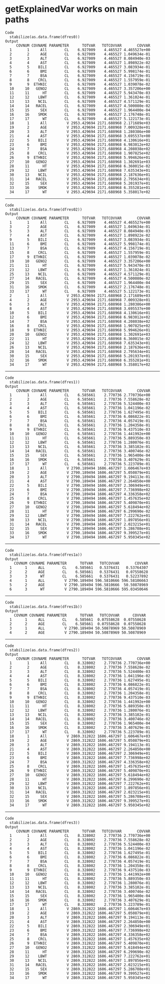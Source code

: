 # getExplainedVar works on main paths

    Code
      stabilize(as.data.frame(dfres0))
    Output
         COVNUM COVNAME PARAMETER      TOTVAR   TOTCOVVAR       COVVAR
      1       1     All        CL    6.927009    4.465527 4.465527e+00
      2       2     AGE        CL    6.927009    4.465527 1.049634e-01
      3       3     ALT        CL    6.927009    4.465527 8.084940e-03
      4       4     AST        CL    6.927009    4.465527 1.898922e-02
      5       5    BILI        CL    6.927009    4.465527 3.083934e-01
      6       6     BMI        CL    6.927009    4.465527 5.998174e-01
      7       7     BSA        CL    6.927009    4.465527 4.156719e-01
      8       8    CRCL        CL    6.927009    4.465527 1.557959e-01
      9       9  ETHNIC        CL    6.927009    4.465527 1.039078e-02
      10     10   GENO2        CL    6.927009    4.465527 3.357206e+00
      11     11      HT        CL    6.927009    4.465527 5.943470e-03
      12     12    LBWT        CL    6.927009    4.465527 1.361024e-01
      13     13    NCIL        CL    6.927009    4.465527 4.571129e-01
      14     14   RACEL        CL    6.927009    4.465527 4.500080e-02
      15     15     SEX        CL    6.927009    4.465527 1.964400e-04
      16     16    SMOK        CL    6.927009    4.465527 2.176748e-01
      17     17      WT        CL    6.927009    4.465527 5.122173e-01
      18      1     All         V 2953.429694 2171.688968 2.171689e+03
      19      2     AGE         V 2953.429694 2171.688968 7.009328e+01
      20      3     ALT         V 2953.429694 2171.688968 1.280386e+00
      21      4     AST         V 2953.429694 2171.688968 3.695537e+00
      22      5    BILI         V 2953.429694 2171.688968 4.130616e+01
      23      6     BMI         V 2953.429694 2171.688968 6.983012e+02
      24      7     BSA         V 2953.429694 2171.688968 4.208038e+02
      25      8    CRCL         V 2953.429694 2171.688968 1.907825e+02
      26      9  ETHNIC         V 2953.429694 2171.688968 5.994626e+01
      27     10   GENO2         V 2953.429694 2171.688968 1.302691e+03
      28     11      HT         V 2953.429694 2171.688968 6.360015e-02
      29     12    LBWT         V 2953.429694 2171.688968 7.635343e+01
      30     13    NCIL         V 2953.429694 2171.688968 2.187636e+01
      31     14   RACEL         V 2953.429694 2171.688968 2.795634e+01
      32     15     SEX         V 2953.429694 2171.688968 5.201937e+01
      33     16    SMOK         V 2953.429694 2171.688968 6.355281e+01
      34     17      WT         V 2953.429694 2171.688968 5.358017e+02

---

    Code
      stabilize(as.data.frame(dfres02))
    Output
         COVNUM COVNAME PARAMETER      TOTVAR   TOTCOVVAR       COVVAR
      1       1     All        CL    6.927009    4.465527 4.465527e+00
      3       2     AGE        CL    6.927009    4.465527 1.049634e-01
      5       3     ALT        CL    6.927009    4.465527 8.084940e-03
      7       4     AST        CL    6.927009    4.465527 1.898922e-02
      9       5    BILI        CL    6.927009    4.465527 3.083934e-01
      11      6     BMI        CL    6.927009    4.465527 5.998174e-01
      13      7     BSA        CL    6.927009    4.465527 4.156719e-01
      15      8    CRCL        CL    6.927009    4.465527 1.557959e-01
      17      9  ETHNIC        CL    6.927009    4.465527 1.039078e-02
      19     10   GENO2        CL    6.927009    4.465527 3.357206e+00
      21     11      HT        CL    6.927009    4.465527 5.943470e-03
      23     12    LBWT        CL    6.927009    4.465527 1.361024e-01
      25     13    NCIL        CL    6.927009    4.465527 4.571129e-01
      27     14   RACEL        CL    6.927009    4.465527 4.500080e-02
      29     15     SEX        CL    6.927009    4.465527 1.964400e-04
      31     16    SMOK        CL    6.927009    4.465527 2.176748e-01
      33     17      WT        CL    6.927009    4.465527 5.122173e-01
      2       1     All         V 2953.429694 2171.688968 2.171689e+03
      4       2     AGE         V 2953.429694 2171.688968 7.009328e+01
      6       3     ALT         V 2953.429694 2171.688968 1.280386e+00
      8       4     AST         V 2953.429694 2171.688968 3.695537e+00
      10      5    BILI         V 2953.429694 2171.688968 4.130616e+01
      12      6     BMI         V 2953.429694 2171.688968 6.983012e+02
      14      7     BSA         V 2953.429694 2171.688968 4.208038e+02
      16      8    CRCL         V 2953.429694 2171.688968 1.907825e+02
      18      9  ETHNIC         V 2953.429694 2171.688968 5.994626e+01
      20     10   GENO2         V 2953.429694 2171.688968 1.302691e+03
      22     11      HT         V 2953.429694 2171.688968 6.360015e-02
      24     12    LBWT         V 2953.429694 2171.688968 7.635343e+01
      26     13    NCIL         V 2953.429694 2171.688968 2.187636e+01
      28     14   RACEL         V 2953.429694 2171.688968 2.795634e+01
      30     15     SEX         V 2953.429694 2171.688968 5.201937e+01
      32     16    SMOK         V 2953.429694 2171.688968 6.355281e+01
      34     17      WT         V 2953.429694 2171.688968 5.358017e+02

---

    Code
      stabilize(as.data.frame(dfres1))
    Output
         COVNUM COVNAME PARAMETER      TOTVAR   TOTCOVVAR       COVVAR
      1       1     All        CL    6.585661    2.770736 2.770736e+00
      2       2     AGE        CL    6.585661    2.770736 7.558628e-02
      3       3     ALT        CL    6.585661    2.770736 5.524400e-03
      4       4     AST        CL    6.585661    2.770736 1.041196e-02
      5       5    BILI        CL    6.585661    2.770736 1.627495e-01
      6       6     BMI        CL    6.585661    2.770736 6.086822e-01
      7       7     BSA        CL    6.585661    2.770736 4.057419e-01
      8       8    CRCL        CL    6.585661    2.770736 1.204358e-01
      9       9  ETHNIC        CL    6.585661    2.770736 9.437510e-03
      10     10   GENO2        CL    6.585661    2.770736 1.441992e+00
      11     11      HT        CL    6.585661    2.770736 5.889350e-03
      12     12    LBWT        CL    6.585661    2.770736 1.280076e-01
      13     13    NCIL        CL    6.585661    2.770736 3.385102e-01
      14     14   RACEL        CL    6.585661    2.770736 3.400746e-02
      15     15     SEX        CL    6.585661    2.770736 1.965400e-04
      16     16    SMOK        CL    6.585661    2.770736 3.407629e-01
      17     17      WT        CL    6.585661    2.770736 5.223789e-01
      18      1     All         V 2790.189494 1606.467297 1.606467e+03
      19      2     AGE         V 2790.189494 1606.467297 5.050879e+01
      20      3     ALT         V 2790.189494 1606.467297 9.194113e-01
      21      4     AST         V 2790.189494 1606.467297 2.264850e+00
      22      5    BILI         V 2790.189494 1606.467297 2.306949e+01
      23      6     BMI         V 2790.189494 1606.467297 7.736998e+02
      24      7     BSA         V 2790.189494 1606.467297 4.336358e+02
      25      8    CRCL         V 2790.189494 1606.467297 1.457635e+02
      26      9  ETHNIC         V 2790.189494 1606.467297 5.409870e+01
      27     10   GENO2         V 2790.189494 1606.467297 5.618494e+02
      28     11      HT         V 2790.189494 1606.467297 6.299690e-02
      29     12    LBWT         V 2790.189494 1606.467297 7.222762e+01
      30     13    NCIL         V 2790.189494 1606.467297 1.897856e+01
      31     14   RACEL         V 2790.189494 1606.467297 2.023215e+01
      32     15     SEX         V 2790.189494 1606.467297 5.286708e+01
      33     16    SMOK         V 2790.189494 1606.467297 9.399527e+01
      34     17      WT         V 2790.189494 1606.467297 5.950345e+02

---

    Code
      stabilize(as.data.frame(dfres1a))
    Output
        COVNUM COVNAME PARAMETER      TOTVAR   TOTCOVVAR       COVVAR
      1      1     ALL        CL    6.585661   0.5376431   0.53764307
      2      2     AGE        CL    6.585661   0.5376431   0.07558628
      3      3      WT        CL    6.585661   0.5376431   0.52237892
      4      1     ALL         V 2790.189494 596.5810666 596.58106663
      5      2     AGE         V 2790.189494 596.5810666  50.50878969
      6      3      WT         V 2790.189494 596.5810666 595.03450646

---

    Code
      stabilize(as.data.frame(dfres1b))
    Output
        COVNUM COVNAME PARAMETER      TOTVAR   TOTCOVVAR      COVVAR
      1      1     ALL        CL    6.585661  0.07558628  0.07558628
      2      2     AGE        CL    6.585661  0.07558628  0.07558628
      3      1     ALL         V 2790.189494 50.50878969 50.50878969
      4      2     AGE         V 2790.189494 50.50878969 50.50878969

---

    Code
      stabilize(as.data.frame(dfres2))
    Output
         COVNUM COVNAME PARAMETER      TOTVAR   TOTCOVVAR       COVVAR
      1       1     All        CL    8.328002    2.770736 2.770736e+00
      2       2     AGE        CL    8.328002    2.770736 7.558628e-02
      3       3     ALT        CL    8.328002    2.770736 5.524400e-03
      4       4     AST        CL    8.328002    2.770736 1.041196e-02
      5       5    BILI        CL    8.328002    2.770736 1.627495e-01
      6       6     BMI        CL    8.328002    2.770736 6.086822e-01
      7       7     BSA        CL    8.328002    2.770736 4.057419e-01
      8       8    CRCL        CL    8.328002    2.770736 1.204358e-01
      9       9  ETHNIC        CL    8.328002    2.770736 9.437510e-03
      10     10   GENO2        CL    8.328002    2.770736 1.441992e+00
      11     11      HT        CL    8.328002    2.770736 5.889350e-03
      12     12    LBWT        CL    8.328002    2.770736 1.280076e-01
      13     13    NCIL        CL    8.328002    2.770736 3.385102e-01
      14     14   RACEL        CL    8.328002    2.770736 3.400746e-02
      15     15     SEX        CL    8.328002    2.770736 1.965400e-04
      16     16    SMOK        CL    8.328002    2.770736 3.407629e-01
      17     17      WT        CL    8.328002    2.770736 5.223789e-01
      18      1     All         V 2869.312822 1606.467297 1.606467e+03
      19      2     AGE         V 2869.312822 1606.467297 5.050879e+01
      20      3     ALT         V 2869.312822 1606.467297 9.194113e-01
      21      4     AST         V 2869.312822 1606.467297 2.264850e+00
      22      5    BILI         V 2869.312822 1606.467297 2.306949e+01
      23      6     BMI         V 2869.312822 1606.467297 7.736998e+02
      24      7     BSA         V 2869.312822 1606.467297 4.336358e+02
      25      8    CRCL         V 2869.312822 1606.467297 1.457635e+02
      26      9  ETHNIC         V 2869.312822 1606.467297 5.409870e+01
      27     10   GENO2         V 2869.312822 1606.467297 5.618494e+02
      28     11      HT         V 2869.312822 1606.467297 6.299690e-02
      29     12    LBWT         V 2869.312822 1606.467297 7.222762e+01
      30     13    NCIL         V 2869.312822 1606.467297 1.897856e+01
      31     14   RACEL         V 2869.312822 1606.467297 2.023215e+01
      32     15     SEX         V 2869.312822 1606.467297 5.286708e+01
      33     16    SMOK         V 2869.312822 1606.467297 9.399527e+01
      34     17      WT         V 2869.312822 1606.467297 5.950345e+02

---

    Code
      stabilize(as.data.frame(dfres3))
    Output
         COVNUM COVNAME PARAMETER      TOTVAR   TOTCOVVAR       COVVAR
      1       1     All        CL    8.328002    2.770736 2.770736e+00
      2       2     AGE        CL    8.328002    2.770736 7.558628e-02
      3       3     ALT        CL    8.328002    2.770736 5.524400e-03
      4       4     AST        CL    8.328002    2.770736 1.041196e-02
      5       5    BILI        CL    8.328002    2.770736 1.627495e-01
      6       6     BMI        CL    8.328002    2.770736 6.086822e-01
      7       7     BSA        CL    8.328002    2.770736 4.057419e-01
      8       8    CRCL        CL    8.328002    2.770736 1.204358e-01
      9       9  ETHNIC        CL    8.328002    2.770736 9.437510e-03
      10     10   GENO2        CL    8.328002    2.770736 1.441992e+00
      11     11      HT        CL    8.328002    2.770736 5.889350e-03
      12     12    LBWT        CL    8.328002    2.770736 1.280076e-01
      13     13    NCIL        CL    8.328002    2.770736 3.385102e-01
      14     14   RACEL        CL    8.328002    2.770736 3.400746e-02
      15     15     SEX        CL    8.328002    2.770736 1.965400e-04
      16     16    SMOK        CL    8.328002    2.770736 3.407629e-01
      17     17      WT        CL    8.328002    2.770736 5.223789e-01
      18      1     All         V 2869.312822 1606.467297 1.606467e+03
      19      2     AGE         V 2869.312822 1606.467297 5.050879e+01
      20      3     ALT         V 2869.312822 1606.467297 9.194113e-01
      21      4     AST         V 2869.312822 1606.467297 2.264850e+00
      22      5    BILI         V 2869.312822 1606.467297 2.306949e+01
      23      6     BMI         V 2869.312822 1606.467297 7.736998e+02
      24      7     BSA         V 2869.312822 1606.467297 4.336358e+02
      25      8    CRCL         V 2869.312822 1606.467297 1.457635e+02
      26      9  ETHNIC         V 2869.312822 1606.467297 5.409870e+01
      27     10   GENO2         V 2869.312822 1606.467297 5.618494e+02
      28     11      HT         V 2869.312822 1606.467297 6.299690e-02
      29     12    LBWT         V 2869.312822 1606.467297 7.222762e+01
      30     13    NCIL         V 2869.312822 1606.467297 1.897856e+01
      31     14   RACEL         V 2869.312822 1606.467297 2.023215e+01
      32     15     SEX         V 2869.312822 1606.467297 5.286708e+01
      33     16    SMOK         V 2869.312822 1606.467297 9.399527e+01
      34     17      WT         V 2869.312822 1606.467297 5.950345e+02

